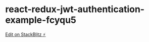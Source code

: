 # react-redux-jwt-authentication-example-fcyqu5

[Edit on StackBlitz ⚡️](https://stackblitz.com/edit/react-redux-jwt-authentication-example-fcyqu5)